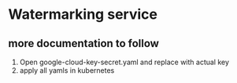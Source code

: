 # Watermarking service
## more documentation to follow


1. Open google-cloud-key-secret.yaml and replace <key> with actual key
2. apply all yamls in kubernetes

